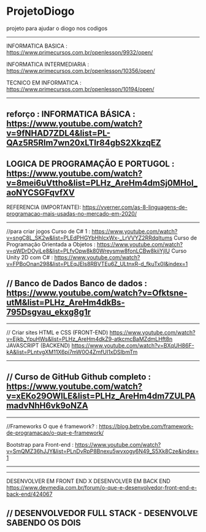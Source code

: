 # ProjetoDiogo
projeto para ajudar o diogo nos codigos


------------------------------------------------------
INFORMATICA BASICA : 
https://www.primecursos.com.br/openlesson/9932/open/

INFORMATICA INTERMEDIARIA : 
https://www.primecursos.com.br/openlesson/10356/open/

TECNICO EM INFORMATICA : 
https://www.primecursos.com.br/openlesson/10194/open/

------------------------------------------------------
reforço : 
INFORMATICA BÁSICA : 
https://www.youtube.com/watch?v=9fNHAD7ZDL4&list=PL-QAz5R5Rlm7wn20xLTIr84gbS2XkzqEZ
-----------------------------------------------------

LOGICA DE PROGRAMAÇÃO E PORTUGOL : 
https://www.youtube.com/watch?v=8mei6uVttho&list=PLHz_AreHm4dmSj0MHol_aoNYCSGFqvfXV
------------------------------------------------------

REFERENCIA (IMPORTANTE): 
https://vverner.com/as-8-linguagens-de-programacao-mais-usadas-no-mercado-em-2020/

------------------------------------------------------
//para criar jogos
Curso de C# 1 : https://www.youtube.com/watch?v=sngC8L_SK2w&list=PLEdPHGYbHhlcxWx-_LrVVYZ2RRdqltums
Curso de Programação Orientada a Objetos : https://www.youtube.com/watch?v=qWDrDOyiLe8&list=PLfvOpw8k80Wreysmw8fonLCBw8kiiYjIU
Curso Unity 2D com C# : https://www.youtube.com/watch?v=FPBoOnan298&list=PLEqJEls8RBVTEu6Z_ULtnxR-d_fkuTx0I&index=1


// Banco de Dados
Banco de dados : https://www.youtube.com/watch?v=Ofktsne-utM&list=PLHz_AreHm4dkBs-795Dsgvau_ekxg8g1r
------------------------------------------------------

------------------------------------------------------
// Criar sites
HTML e CSS (FRONT-END) https://www.youtube.com/watch?v=Ejkb_YpuHWs&list=PLHz_AreHm4dkZ9-atkcmcBaMZdmLHft8n
JAVASCRIPT (BACKEND) https://www.youtube.com/watch?v=BXqUH86F-kA&list=PLntvgXM11X6pi7mW0O4ZmfUI1xDSIbmTm

------------------------------------------------------
// Curso de GitHub
Github completo : https://www.youtube.com/watch?v=xEKo29OWILE&list=PLHz_AreHm4dm7ZULPAmadvNhH6vk9oNZA
------------------------------------------------------
------------------------------------------------------
//Frameworks
O que é framework? : https://blog.betrybe.com/framework-de-programacao/o-que-e-framework/


Bootstrap para Front-end : https://www.youtube.com/watch?v=SmQMZ36hJJY&list=PLnDvRpP8Bnexu5wvxogy6N49_S5Xk8Cze&index=1

------------------------------------------------------

------------------------------------------------------
DESENVOLVER EM FRONT END  X  DESENVOLVER EM BACK END
https://www.devmedia.com.br/forum/o-que-e-desenvolvedor-front-end-e-back-end/424067

// DESENVOLVEDOR FULL STACK - DESENVOLVE SABENDO OS DOIS
------------------------------------------------------


